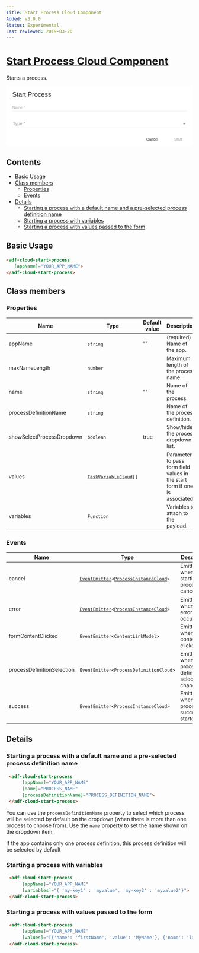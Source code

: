 ```yaml
---
Title: Start Process Cloud Component
Added: v3.0.0
Status: Experimental
Last reviewed: 2019-03-20
---
```


# [Start Process Cloud Component](../../../lib/process-services-cloud/src/lib/process/start-process/components/start-process-cloud.component.ts "Defined in start-process-cloud.component.ts")

Starts a process.

![adf-start-process](../../docassets/images/startProcess.png)

## Contents

*   [Basic Usage](#basic-usage)
*   [Class members](#class-members)
    *   [Properties](#properties)
    *   [Events](#events)
*   [Details](#details)
    *   [Starting a process with a default name and a pre-selected process definition name](#starting-a-process-with-a-default-name-and-a-pre-selected-process-definition-name)
    *   [Starting a process with variables](#starting-a-process-with-variables)
    *   [Starting a process with values passed to the form](#starting-a-process-with-values-passed-to-the-form)

## Basic Usage

```html
<adf-cloud-start-process 
   [appName]="YOUR_APP_NAME">
</adf-cloud-start-process>
```

## Class members

### Properties

| Name | Type | Default value | Description |
| --- | --- | --- | --- |
| appName | `string` | "" | (required) Name of the app. |
| maxNameLength | `number` |  | Maximum length of the process name. |
| name | `string` | "" | Name of the process. |
| processDefinitionName | `string` |  | Name of the process definition. |
| showSelectProcessDropdown | `boolean` | true | Show/hide the process dropdown list. |
| values | [`TaskVariableCloud`](../../../lib/process-services-cloud/src/lib/form/models/task-variable-cloud.model.ts)`[]` |  | Parameter to pass form field values in the start form if one is associated. |
| variables | `Function` |  | Variables to attach to the payload. |

### Events

| Name | Type | Description |
| --- | --- | --- |
| cancel | [`EventEmitter`](https://angular.io/api/core/EventEmitter)`<`[`ProcessInstanceCloud`](../../../lib/process-services-cloud/src/lib/process/start-process/models/process-instance-cloud.model.ts)`>` | Emitted when the starting process is cancelled |
| error | [`EventEmitter`](https://angular.io/api/core/EventEmitter)`<`[`ProcessInstanceCloud`](../../../lib/process-services-cloud/src/lib/process/start-process/models/process-instance-cloud.model.ts)`>` | Emitted when an error occurs. |
| formContentClicked | `EventEmitter<ContentLinkModel>` | Emitted when form content is clicked. |
| processDefinitionSelection | `EventEmitter<ProcessDefinitionCloud>` | Emitted when process definition selection changes. |
| success | `EventEmitter<ProcessInstanceCloud>` | Emitted when the process is successfully started. |

## Details

### Starting a process with a default name and a pre-selected process definition name

```html
 <adf-cloud-start-process 
      [appName]="YOUR_APP_NAME"
      [name]="PROCESS_NAME"
      [processDefinitionName]="PROCESS_DEFINITION_NAME">
 </adf-cloud-start-process>		 
```

You can use the `processDefinitionName` property to select which process will be selected by default on the dropdown (when there is more than one process to choose from). Use the `name` property to set the name shown on the dropdown item.

If the app contains only one process definition, this process definition will be selected by default

### Starting a process with variables

```html
 <adf-cloud-start-process 
      [appName]="YOUR_APP_NAME"
      [variables]="{ 'my-key1' : 'myvalue', 'my-key2' : 'myvalue2'}">
 </adf-cloud-start-process>		 
```

### Starting a process with values passed to the form

```html
 <adf-cloud-start-process 
      [appName]="YOUR_APP_NAME"
      [values]="[{'name': 'firstName', 'value': 'MyName'}, {'name': 'lastName', 'value': 'MyLastName'}]">
 </adf-cloud-start-process>		 
```
